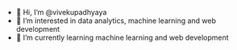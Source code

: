 - 👋 Hi, I’m @vivekupadhyaya
- 👀 I’m interested in data analytics, machine learning and web development
- 🌱 I’m currently learning machine learning and web development

<!---
vivekupadhyaya/vivekupadhyaya is a ✨ special ✨ repository because its `README.md` (this file) appears on your GitHub profile.
You can click the Preview link to take a look at your changes.
--->
